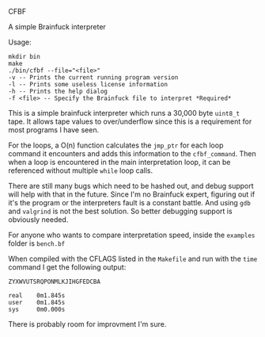 CFBF

A simple Brainfuck interpreter

Usage:

```
mkdir bin
make
./bin/cfbf --file="<file>"
-v -- Prints the current running program version
-l -- Prints some useless license information
-h -- Prints the help dialog
-f <file> -- Specify the Brainfuck file to interpret *Required*
```

This is a simple brainfuck interpreter which runs a 30,000 byte `uint8_t`
tape. It allows tape values to over/underflow since this is a requirement
for most programs I have seen.

For the loops, a O(n) function calculates the `jmp_ptr` for each loop command
it encounters and adds this information to the `cfbf_command`. Then when a
loop is encountered in the main interpretation loop, it can be referenced
without multiple `while` loop calls.

There are still many bugs which need to be hashed out, and debug support will
help with that in the future. Since I'm no Brainfuck expert, figuring out if
it's the program or the interpreters fault is a constant battle. And using `gdb`
and `valgrind` is not the best solution. So better debugging support is obviously
needed.

For anyone who wants to compare interpretation speed, inside the `examples`
folder is `bench.bf`

When compiled with the CFLAGS listed in the `Makefile` and run with the `time`
command I get the following output:

```
ZYXWVUTSRQPONMLKJIHGFEDCBA

real    0m1.845s
user    0m1.845s
sys     0m0.000s
```

There is probably room for improvment I'm sure.
